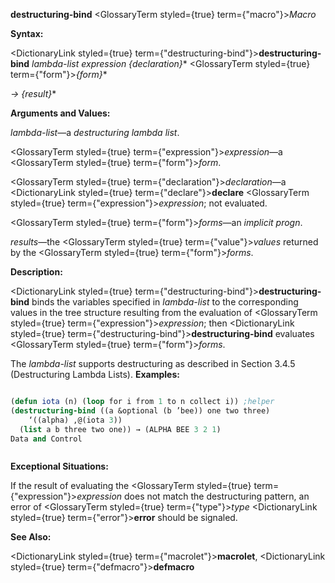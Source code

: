 **destructuring-bind** <GlossaryTerm styled={true} term={"macro"}><i>Macro</i></GlossaryTerm> 



**Syntax:** 



<DictionaryLink styled={true} term={"destructuring-bind"}><b>destructuring-bind</b></DictionaryLink> *lambda-list expression \{declaration\}*\* <GlossaryTerm styled={true} term={"form"}><i>\{form\}</i></GlossaryTerm>\* 



*→ \{result\}*\* 



**Arguments and Values:** 



*lambda-list*—a *destructuring lambda list*. 



<GlossaryTerm styled={true} term={"expression"}><i>expression</i></GlossaryTerm>—a <GlossaryTerm styled={true} term={"form"}><i>form</i></GlossaryTerm>. 



<GlossaryTerm styled={true} term={"declaration"}><i>declaration</i></GlossaryTerm>—a <DictionaryLink styled={true} term={"declare"}><b>declare</b></DictionaryLink> <GlossaryTerm styled={true} term={"expression"}><i>expression</i></GlossaryTerm>; not evaluated. 



<GlossaryTerm styled={true} term={"form"}><i>forms</i></GlossaryTerm>—an *implicit progn*. 



*results*—the <GlossaryTerm styled={true} term={"value"}><i>values</i></GlossaryTerm> returned by the <GlossaryTerm styled={true} term={"form"}><i>forms</i></GlossaryTerm>. 



**Description:** 



<DictionaryLink styled={true} term={"destructuring-bind"}><b>destructuring-bind</b></DictionaryLink> binds the variables specified in *lambda-list* to the corresponding values in the tree structure resulting from the evaluation of <GlossaryTerm styled={true} term={"expression"}><i>expression</i></GlossaryTerm>; then <DictionaryLink styled={true} term={"destructuring-bind"}><b>destructuring-bind</b></DictionaryLink> evaluates <GlossaryTerm styled={true} term={"form"}><i>forms</i></GlossaryTerm>. 



The *lambda-list* supports destructuring as described in Section 3.4.5 (Destructuring Lambda Lists). **Examples:**
```lisp

(defun iota (n) (loop for i from 1 to n collect i)) ;helper 
(destructuring-bind ((a &optional (b ’bee)) one two three) 
    ‘((alpha) ,@(iota 3)) 
  (list a b three two one)) → (ALPHA BEE 3 2 1) 
Data and Control 



```
**Exceptional Situations:** 



If the result of evaluating the <GlossaryTerm styled={true} term={"expression"}><i>expression</i></GlossaryTerm> does not match the destructuring pattern, an error of <GlossaryTerm styled={true} term={"type"}><i>type</i></GlossaryTerm> <DictionaryLink styled={true} term={"error"}><b>error</b></DictionaryLink> should be signaled. 



**See Also:** 



<DictionaryLink styled={true} term={"macrolet"}><b>macrolet</b></DictionaryLink>, <DictionaryLink styled={true} term={"defmacro"}><b>defmacro</b></DictionaryLink> 



